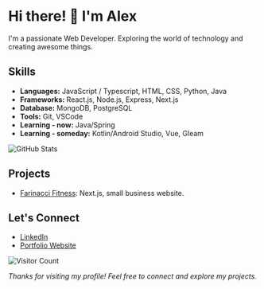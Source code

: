 <!-- Header -->
# Hi there! 👋 I'm Alex

<!-- Introduction -->
I'm a passionate Web Developer. Exploring the world of technology and creating awesome things.

<!-- Skills -->
## Skills
- **Languages:** JavaScript / Typescript, HTML, CSS, Python, Java
- **Frameworks:** React.js, Node.js, Express, Next.js
- **Database:** MongoDB, PostgreSQL
- **Tools:** Git, VSCode
- **Learning - now:** Java/Spring
- **Learning - someday:** Kotlin/Android Studio, Vue, Gleam

<!-- GitHub Stats -->
![GitHub Stats](https://github-readme-stats.vercel.app/api?username=ACwolf55&show_icons=true&hide=contribs)
  
<!-- Projects -->
## Projects
- [Farinacci Fitness](https://github.com/ACwolf55/farinacci_fitness): Next.js, small business website.

<!-- Social Links -->
## Let's Connect
- [LinkedIn](https://www.linkedin.com/in/alexander-crowe-dev/)
- [Portfolio Website](https://alexcrowe-dev.xyz/)

<!-- Visitor Counter -->
![Visitor Count](https://profile-counter.glitch.me/ACwolf55/count.svg)


<!-- Footer -->
*Thanks for visiting my profile! Feel free to connect and explore my projects.*
